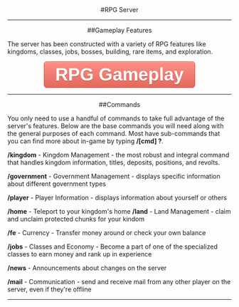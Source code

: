 ---
---
<html>
<head>
</head>
<style type="text/css">
.myButton {
	-moz-box-shadow:inset 0px 1px 0px 0px #f7c5c0;
	-webkit-box-shadow:inset 0px 1px 0px 0px #f7c5c0;
	box-shadow:inset 0px 1px 0px 0px #f7c5c0;
	background:-webkit-gradient(linear, left top, left bottom, color-stop(0.05, #fc8d83), color-stop(1, #e4685d));
	background:-moz-linear-gradient(top, #fc8d83 5%, #e4685d 100%);
	background:-webkit-linear-gradient(top, #fc8d83 5%, #e4685d 100%);
	background:-o-linear-gradient(top, #fc8d83 5%, #e4685d 100%);
	background:-ms-linear-gradient(top, #fc8d83 5%, #e4685d 100%);
	background:linear-gradient(to bottom, #fc8d83 5%, #e4685d 100%);
	filter:progid:DXImageTransform.Microsoft.gradient(startColorstr='#fc8d83', endColorstr='#e4685d',GradientType=0);
	background-color:#fc8d83;
	-moz-border-radius:6px;
	-webkit-border-radius:6px;
	border-radius:6px;
	border:1px solid #d83526;
	display:inline-block;
	cursor:pointer;
	color:#ffffff;
	font-family:Arial;
	font-size:40px;
	font-weight:bold;
	padding:6px 24px;
	text-decoration:none;
	text-shadow:0px 1px 0px #b23e35;
}
.myButton:hover {
	background:-webkit-gradient(linear, left top, left bottom, color-stop(0.05, #e4685d), color-stop(1, #fc8d83));
	background:-moz-linear-gradient(top, #e4685d 5%, #fc8d83 100%);
	background:-webkit-linear-gradient(top, #e4685d 5%, #fc8d83 100%);
	background:-o-linear-gradient(top, #e4685d 5%, #fc8d83 100%);
	background:-ms-linear-gradient(top, #e4685d 5%, #fc8d83 100%);
	background:linear-gradient(to bottom, #e4685d 5%, #fc8d83 100%);
	filter:progid:DXImageTransform.Microsoft.gradient(startColorstr='#e4685d', endColorstr='#fc8d83',GradientType=0);
	background-color:#e4685d;
	color:#ffffff;
}
.myButton:active {
	position:relative;
	top:1px;
}
</style>

<body>
<div style="text-align: center;" markdown="1">
#RPG Server
</div>

<hr>

<div style="text-align: center;" markdown="1">
##Gameplay Features
</div>

The server has been constructed with a variety of RPG features like kingdoms, classes, jobs, bosses, building, rare items, and exploration.

<center><a href="{{site.baseurl}}/rpg-gameplay" class="myButton">RPG Gameplay</a></center>

<hr>

<div style="text-align: center;" markdown="1">
##Commands
</div>

You only need to use a handful of commands to take full advantage of the server's features. Below are the base commands you will need along with the general purposes of each command. Most have sub-commands that you can find more about in-game by typing <b>/[cmd] ?</b>.

<p><b>/kingdom</b> - Kingdom Management - the most robust and integral command that handles kingdom information, titles, deposits, positions, and revolts.

<b>/government</b> - Government Management - displays specific information about different government types

<b>/player</b> - Player Information - displays information about yourself or others

<b>/home</b> - Teleport to your kingdom's home
<b>/land</b> - Land Management - claim and unclaim protected chunks for your kindom

<b>/fe</b> - Currency - Transfer money around or check your own balance

<b>/jobs</b> - Classes and Economy - Become a part of one of the specialized classes to earn money and rank up in experience

<b>/news</b> - Announcements about changes on the server

<b>/mail</b> - Communication - send and receive mail from any other player on the server, even if they're offline</p>

<hr>
</body>
</html>
